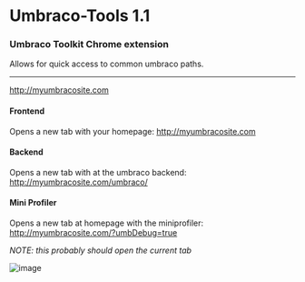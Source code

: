 # Umbraco-Tools 1.1
### Umbraco Toolkit Chrome extension

Allows for quick access to common umbraco paths.

---

http://myumbracosite.com

#### Frontend

Opens a new tab with your homepage: http://myumbracosite.com

#### Backend

Opens a new tab with at the umbraco backend: http://myumbracosite.com/umbraco/

#### Mini Profiler

Opens a new tab at homepage with the miniprofiler: http://myumbracosite.com/?umbDebug=true

*NOTE: this probably should open the current tab*

![image](http://i.imgur.com/BkW259P.png)

